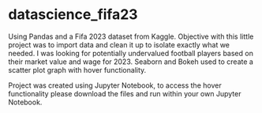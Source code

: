 # datascience_fifa23
Using Pandas and a Fifa 2023 dataset from Kaggle. Objective with this little project was to import data and clean it up to isolate exactly what we needed. I was looking for potentially undervalued football players based on their market value and wage for 2023. Seaborn and Bokeh used to create a scatter plot graph with hover functionality.

Project was created using Jupyter Notebook, to access the hover functionality please download the files and run within your own Jupyter Notebook. 

